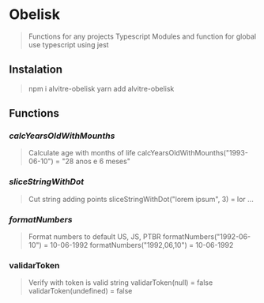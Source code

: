 # Obelisk
> Functions for any projects Typescript
> Modules and function for global use typescript using jest

## Instalation
 > npm i alvitre-obelisk
 > yarn add alvitre-obelisk

## Functions
### *calcYearsOldWithMounths*
  > Calculate age with months of life
  calcYearsOldWithMounths("1993-06-10") = "28 anos e 6 meses"

### *sliceStringWithDot*
  > Cut string adding points
  sliceStringWithDot("lorem ipsum", 3) = lor ...

### *formatNumbers*
  > Format numbers to default US, JS, PTBR
  formatNumbers("1992-06-10") = 10-06-1992
  formatNumbers("1992,06,10") = 10-06-1992

### validarToken
  > Verify with token is valid string
  validarToken(null) = false
  validarToken(undefined) = false